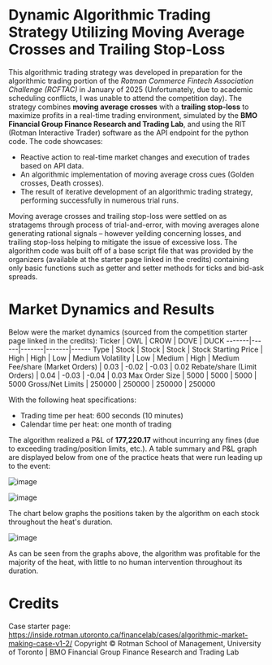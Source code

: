 # Dynamic Algorithmic Trading Strategy Utilizing Moving Average Crosses and Trailing Stop-Loss

This algorithmic trading strategy was developed in preparation for the algorithmic trading portion of the *Rotman Commerce Fintech Association Challenge (RCFTAC)* in January of 2025 (Unfortunately, due to academic scheduling conflicts, I was unable to attend the competition day). The strategy combines **moving average crosses** with a **trailing stop-loss** to maximize profits in a real-time trading environment, simulated by the **BMO Financial Group Finance Research and Trading Lab**, and using the RIT (Rotman Interactive Trader) software as the API endpoint for the python code. The code showcases:

- Reactive action to real-time market changes and execution of trades based on API data.
- An algorithmic implementation of moving average cross cues (Golden crosses, Death crosses).
- The result of iterative development of an algorithmic trading strategy, performing successfully in numerous trial runs.

Moving average crosses and trailing stop-loss were settled on as stratagems through process of trial-and-error, with moving averages alone generating rational signals – however yeilding concerning losses, and trailing stop-loss helping to mitigate the issue of excessive loss. The algorithm code was built off of a base script file that was provided by the organizers (available at the starter page linked in the credits) containing only basic functions such as getter and setter methods for ticks and bid-ask spreads.

# Market Dynamics and Results
Below were the market dynamics (sourced from the competition starter page linked in the credits):
Ticker |	OWL |	CROW	| DOVE	| DUCK
-------|------|-------|-------|------
Type |	Stock |	Stock |	Stock |	Stock
Starting Price |	High |	High |	Low	| Medium
Volatility |	Low	| Medium |	High |	Medium
Fee/share (Market Orders) |	0.03 |	-0.02 |	-0.03 |	0.02
Rebate/share (Limit Orders)	| 0.04	| -0.03	| -0.04	| 0.03
Max Order Size	| 5000	| 5000	| 5000	| 5000
Gross/Net Limits	| 250000	| 250000	| 250000	| 250000

With the following heat specifications:

- Trading time per heat: 600 seconds (10 minutes)
- Calendar time per heat: one month of trading

The algorithm realized a P&L of **177,220.17** without incurring any fines (due to exceeding trading/position limits, etc.). A table summary and P&L graph are displayed below from one of the practice heats that were run leading up to the event:

![image](https://github.com/user-attachments/assets/d54ff6cc-dc5f-4843-8e33-be54ee87e7e5)

![image](https://github.com/user-attachments/assets/74793c6e-56fb-497d-b47e-1f9cab6a5808)

The chart below graphs the positions taken by the algorithm on each stock throughout the heat's duration.

![image](https://github.com/user-attachments/assets/62090406-ef6e-4971-b46e-6ffb8294e7d3)

As can be seen from the graphs above, the algorithm was profitable for the majority of the heat, with little to no human intervention throughout its duration.

# Credits

Case starter page: https://inside.rotman.utoronto.ca/financelab/cases/algorithmic-market-making-case-v1-2/ Copyright © Rotman School of Management, University of Toronto | BMO Financial Group Finance Research and Trading Lab

